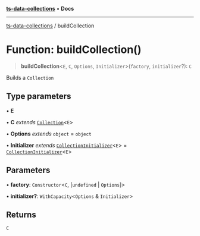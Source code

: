 [**ts-data-collections**](../README.md) • **Docs**

---

[ts-data-collections](../README.md) / buildCollection

# Function: buildCollection()

> **buildCollection**\<`E`, `C`, `Options`, `Initializer`\>(`factory`, `initializer`?): `C`

Builds a `Collection`

## Type parameters

• **E**

• **C** _extends_ [`Collection`](../classes/Collection.md)\<`E`\>

• **Options** _extends_ `object` = `object`

• **Initializer** _extends_ [`CollectionInitializer`](../type-aliases/CollectionInitializer.md)\<`E`\> = [`CollectionInitializer`](../type-aliases/CollectionInitializer.md)\<`E`\>

## Parameters

• **factory**: `Constructor`\<`C`, [`undefined` \| `Options`]\>

• **initializer?**: `WithCapacity`\<`Options` & `Initializer`\>

## Returns

`C`
